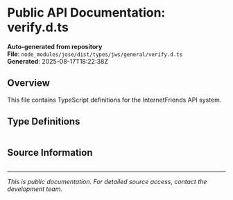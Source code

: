 # Public API Documentation: verify.d.ts

**Auto-generated from repository**  
**File**: `node_modules/jose/dist/types/jws/general/verify.d.ts`  
**Generated**: 2025-08-17T18:22:38Z

## Overview

This file contains TypeScript definitions for the InternetFriends API system.

## Type Definitions

```typescript

```

## Source Information

```json

```

---
*This is public documentation. For detailed source access, contact the development team.*

